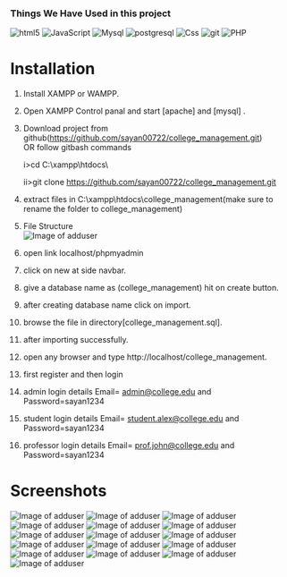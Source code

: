 




<h3>Things We Have Used in this project </h3>
<p>
  <img alt="html5" src="https://img.shields.io/badge/-HTML5-E34F26?style=flat-square&logo=html5&logoColor=white" />
  <img alt="JavaScript" src="https://img.shields.io/badge/JavaScript-323330?style=flat-square&logo=javascript&logoColor=F7DF1E" />
  <img alt="Mysql" src="https://img.shields.io/badge/MySQL-00000F?style=flat-square&logo=mysql&logoColor=white" />
  <img alt="postgresql" src="https://img.shields.io/badge/PostgreSQL-316192?style=flat-square&logo=postgresql&logoColor=white" />
  <img alt="Css" src="https://img.shields.io/badge/CSS-239120?&style=flat-square&logo=css3&logoColor=white" />

  <img alt="git" src="https://img.shields.io/badge/-Git-F05032?style=flat-square&logo=git&logoColor=white" />
  <img alt="PHP" src="https://img.shields.io/badge/php-%23777BB4.svg?style=for-the-badge&logo=php&logoColor=white" />
  


# Installation

1. Install XAMPP or WAMPP.

2. Open XAMPP Control panal and start [apache] and [mysql] .

3. Download project from github(https://github.com/sayan00722/college_management.git)  
    OR follow gitbash commands
    
    i>cd C:\\xampp\htdocs\
    
    ii>git clone https://github.com/sayan00722/college_management.git
    
4. extract files in C:\\xampp\htdocs\college_management(make sure to rename the folder to college_management)

    
5. File Structure<br>
![Image of adduser](https://github.com/sayan00722/college_management/blob/main/screenshots/file.png)


6. open link localhost/phpmyadmin

7. click on new at side navbar.

8. give a database name as (college_management) hit on create button.

9. after creating database name click on import.

10. browse the file in directory[college_management.sql].

11. after importing successfully.

12. open any browser and type http://localhost/college_management.

13. first register and then login

14. admin login details  Email= admin@college.edu and Password=sayan1234

15. student login details  Email= student.alex@college.edu and Password=sayan1234

16. professor login details  Email= prof.john@college.edu and Password=sayan1234




# Screenshots
![Image of adduser](https://github.com/sayan00722/college_management/blob/main/screenshots/admin.png)
![Image of adduser](https://github.com/sayan00722/college_management/blob/main/screenshots/admin2.png)
![Image of adduser](https://github.com/sayan00722/college_management/blob/main/screenshots/admin3.png)
![Image of adduser](https://github.com/sayan00722/college_management/blob/main/screenshots/admin4.png)
![Image of adduser](https://github.com/sayan00722/college_management/blob/main/screenshots/admin5.png)
![Image of adduser](https://github.com/sayan00722/college_management/blob/main/screenshots/prof1.png)
![Image of adduser](https://github.com/sayan00722/college_management/blob/main/screenshots/prof2.png)
![Image of adduser](https://github.com/sayan00722/college_management/blob/main/screenshots/prof3.png)
![Image of adduser](https://github.com/sayan00722/college_management/blob/main/screenshots/prof4.png)
![Image of adduser](https://github.com/sayan00722/college_management/blob/main/screenshots/prof5.png)
![Image of adduser](https://github.com/sayan00722/college_management/blob/main/screenshots/student1.png)
![Image of adduser](https://github.com/sayan00722/college_management/blob/main/screenshots/student2.png)
![Image of adduser](https://github.com/sayan00722/college_management/blob/main/screenshots/student3.png)
![Image of adduser](https://github.com/sayan00722/college_management/blob/main/screenshots/student4.png)
![Image of adduser](https://github.com/sayan00722/college_management/blob/main/screenshots/student5.png)
![Image of adduser](https://github.com/sayan00722/college_management/blob/main/screenshots/student6.png)





